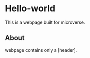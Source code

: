 # Hello-world

This is a webpage built for microverse.

## About

webpage contains only a [header].

